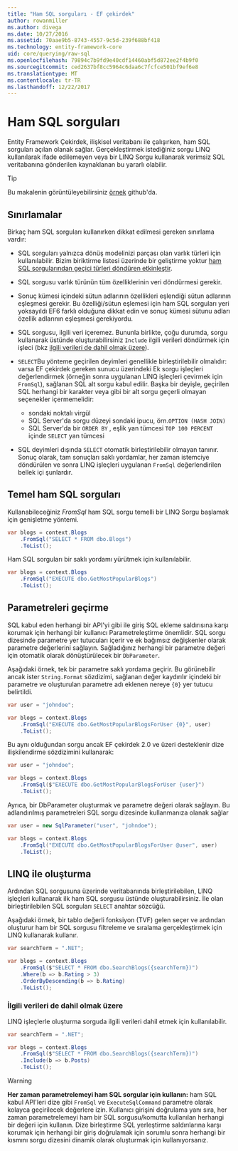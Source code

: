 ```yaml
---
title: "Ham SQL sorguları - EF çekirdek"
author: rowanmiller
ms.author: divega
ms.date: 10/27/2016
ms.assetid: 70aae9b5-8743-4557-9c5d-239f688bf418
ms.technology: entity-framework-core
uid: core/querying/raw-sql
ms.openlocfilehash: 79894c7b9fd9e40cdf14460abf5d872ee2f4b9f0
ms.sourcegitcommit: ced2637bf8cc5964c6daa6c7fcfce501bf9ef6e8
ms.translationtype: MT
ms.contentlocale: tr-TR
ms.lasthandoff: 12/22/2017
---
```

# <a name="raw-sql-queries"></a>Ham SQL sorguları

Entity Framework Çekirdek, ilişkisel veritabanı ile çalışırken, ham SQL sorguları açılan olanak sağlar. Gerçekleştirmek istediğiniz sorgu LINQ kullanılarak ifade edilemeyen veya bir LINQ Sorgu kullanarak verimsiz SQL veritabanına gönderilen kaynaklanan bu yararlı olabilir.

> [!TIP]  
> Bu makalenin görüntüleyebilirsiniz [örnek](https://github.com/aspnet/EntityFramework.Docs/tree/master/samples/core/Querying) github'da.

## <a name="limitations"></a>Sınırlamalar

Birkaç ham SQL sorguları kullanırken dikkat edilmesi gereken sınırlama vardır:
* SQL sorguları yalnızca dönüş modelinizi parçası olan varlık türleri için kullanılabilir. Bizim biriktirme listesi üzerinde bir geliştirme yoktur [ham SQL sorgularından geçici türleri döndüren etkinleştir](https://github.com/aspnet/EntityFramework/issues/1862).

* SQL sorgusu varlık türünün tüm özelliklerinin veri döndürmesi gerekir.

* Sonuç kümesi içindeki sütun adlarının özellikleri eşlendiği sütun adlarının eşleşmesi gerekir. Bu özelliği/sütun eşlemesi için ham SQL sorguları yeri yoksayıldı EF6 farklı olduğuna dikkat edin ve sonuç kümesi sütunu adları özellik adlarının eşleşmesi gerekiyordu.

* SQL sorgusu, ilgili veri içeremez. Bununla birlikte, çoğu durumda, sorgu kullanarak üstünde oluşturabilirsiniz `Include` ilgili verileri döndürmek için işleci (bkz [ilgili verileri de dahil olmak üzere](#including-related-data)).

* `SELECT`Bu yönteme geçirilen deyimleri genellikle birleştirilebilir olmalıdır: varsa EF çekirdek gereken sunucu üzerindeki Ek sorgu işleçleri değerlendirmek (örneğin sonra uygulanan LINQ işleçleri çevirmek için `FromSql`), sağlanan SQL alt sorgu kabul edilir. Başka bir deyişle, geçirilen SQL herhangi bir karakter veya gibi bir alt sorgu geçerli olmayan seçenekler içermemelidir:
  * sondaki noktalı virgül
  * SQL Server'da sorgu düzeyi sondaki ipucu, örn.`OPTION (HASH JOIN)`
  * SQL Server'da bir `ORDER BY` , eşlik yan tümcesi `TOP 100 PERCENT` içinde `SELECT` yan tümcesi

* SQL deyimleri dışında `SELECT` otomatik birleştirilebilir olmayan tanınır. Sonuç olarak, tam sonuçları saklı yordamlar, her zaman istemciye döndürülen ve sonra LINQ işleçleri uygulanan `FromSql` değerlendirilen bellek içi şunlardır. 

## <a name="basic-raw-sql-queries"></a>Temel ham SQL sorguları

Kullanabileceğiniz *FromSql* ham SQL sorgu temelli bir LINQ Sorgu başlamak için genişletme yöntemi.

<!-- [!code-csharp[Main](samples/core/Querying/Querying/RawSQL/Sample.cs)] -->
``` csharp
var blogs = context.Blogs
    .FromSql("SELECT * FROM dbo.Blogs")
    .ToList();
```

Ham SQL sorguları bir saklı yordamı yürütmek için kullanılabilir.

<!-- [!code-csharp[Main](samples/core/Querying/Querying/RawSQL/Sample.cs)] -->
``` csharp
var blogs = context.Blogs
    .FromSql("EXECUTE dbo.GetMostPopularBlogs")
    .ToList();
```

## <a name="passing-parameters"></a>Parametreleri geçirme

SQL kabul eden herhangi bir API'yi gibi ile giriş SQL ekleme saldırısına karşı korumak için herhangi bir kullanıcı Parametreleştirme önemlidir. SQL sorgu dizesinde parametre yer tutucuları içerir ve ek bağımsız değişkenler olarak parametre değerlerini sağlayın. Sağladığınız herhangi bir parametre değeri için otomatik olarak dönüştürülecek bir `DbParameter`.

Aşağıdaki örnek, tek bir parametre saklı yordama geçirir. Bu görünebilir ancak ister `String.Format` sözdizimi, sağlanan değer kaydırılır içindeki bir parametre ve oluşturulan parametre adı eklenen nereye `{0}` yer tutucu belirtildi.

<!-- [!code-csharp[Main](samples/core/Querying/Querying/RawSQL/Sample.cs)] -->
``` csharp
var user = "johndoe";

var blogs = context.Blogs
    .FromSql("EXECUTE dbo.GetMostPopularBlogsForUser {0}", user)
    .ToList();
```

Bu aynı olduğundan sorgu ancak EF çekirdek 2.0 ve üzeri desteklenir dize ilişkilendirme sözdizimini kullanarak:

<!-- [!code-csharp[Main](samples/core/Querying/Querying/RawSQL/Sample.cs)] -->
``` csharp
var user = "johndoe";

var blogs = context.Blogs
    .FromSql($"EXECUTE dbo.GetMostPopularBlogsForUser {user}")
    .ToList();
```

Ayrıca, bir DbParameter oluşturmak ve parametre değeri olarak sağlayın. Bu adlandırılmış parametreleri SQL sorgu dizesinde kullanmanıza olanak sağlar

<!-- [!code-csharp[Main](samples/core/Querying/Querying/RawSQL/Sample.cs)] -->
``` csharp
var user = new SqlParameter("user", "johndoe");

var blogs = context.Blogs
    .FromSql("EXECUTE dbo.GetMostPopularBlogsForUser @user", user)
    .ToList();
```

## <a name="composing-with-linq"></a>LINQ ile oluşturma

Ardından SQL sorgusuna üzerinde veritabanında birleştirilebilen, LINQ işleçleri kullanarak ilk ham SQL sorgusu üstünde oluşturabilirsiniz. İle olan birleştirilebilen SQL sorguları `SELECT` anahtar sözcüğü.

Aşağıdaki örnek, bir tablo değerli fonksiyon (TVF) gelen seçer ve ardından oluşturur ham bir SQL sorgusu filtreleme ve sıralama gerçekleştirmek için LINQ kullanarak kullanır.

<!-- [!code-csharp[Main](samples/core/Querying/Querying/RawSQL/Sample.cs)] -->
``` csharp
var searchTerm = ".NET";

var blogs = context.Blogs
    .FromSql($"SELECT * FROM dbo.SearchBlogs({searchTerm})")
    .Where(b => b.Rating > 3)
    .OrderByDescending(b => b.Rating)
    .ToList();
```

### <a name="including-related-data"></a>İlgili verileri de dahil olmak üzere

LINQ işleçlerle oluşturma sorguda ilgili verileri dahil etmek için kullanılabilir.

<!-- [!code-csharp[Main](samples/core/Querying/Querying/RawSQL/Sample.cs)] -->
``` csharp
var searchTerm = ".NET";

var blogs = context.Blogs
    .FromSql($"SELECT * FROM dbo.SearchBlogs({searchTerm})")
    .Include(b => b.Posts)
    .ToList();
```

> [!WARNING]  
> **Her zaman parametrelemeyi ham SQL sorgular için kullanın:** ham SQL kabul API'leri dize gibi `FromSql` ve `ExecuteSqlCommand` parametre olarak kolayca geçirilecek değerlere izin. Kullanıcı girişini doğrulama yanı sıra, her zaman parametrelemeyi ham bir SQL sorgusu/komutta kullanılan herhangi bir değeri için kullanın. Dize birleştirme SQL yerleştirme saldırılarına karşı korumak için herhangi bir giriş doğrulamak için sorumlu sonra herhangi bir kısmını sorgu dizesini dinamik olarak oluşturmak için kullanıyorsanız.
